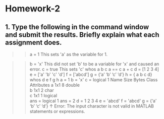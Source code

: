 # Homework-2
## 1. Type the following in the command window and submit the results. Briefly explain what each assignment does.

>> a = 1                  This sets 'a' as the variable for 1.

>> b = 'x'                This did not set 'b' to be a variable for 'x' and caused an error.
>> c = true               This sets 'c' 
>> whos a b c
>> a == c
>> a + c
>> d = [1 2 3 4]
>> e = ['a' 'b' 'c' 'd']
>> f = ['abcd']
>> g = {‘a’ ‘b’ ‘c’ ‘d’}
>> h = { a b c d}
>> whos d e f g h
a =
     1
b =
    'x'
c =
  logical
   1
  Name      Size            Bytes  Class      Attributes
  a         1x1                 8  double               
  b         1x1                 2  char                 
  c         1x1                 1  logical              
ans =
  logical
   1
ans =
     2
d =
     1     2     3     4
e =
    'abcd'
f =
    'abcd'
 g = {‘a’ ‘b’ ‘c’ ‘d’}
      ↑
Error: The input character is not valid in MATLAB statements or expressions.
>> 
